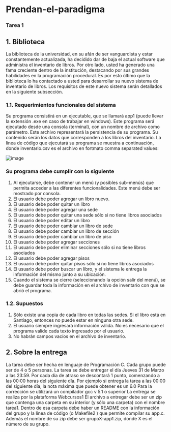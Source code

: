 # Prendan-el-paradigma
### Tarea 1

## 1. Biblioteca
La biblioteca de la universidad, en su afán de ser vanguardista y estar constantemente actualizada, ha
decidido dar de baja el actual software que administra el inventario de libros.
Por otro lado, usted ha generado una fama creciente dentro de la institución, destacando por sus
grandes habilidades en la programación procedural. Es por esto último que la biblioteca lo ha contactado
a usted para desarrollar su nuevo sistema de inventario de libros.
Los requisitos de este nuevo sistema serán detallados en la siguiente subsección.

### 1.1. Requerimientos funcionales del sistema
Su programa consistirá en un ejecutable, que se llamará app1 (puede llevar la extensión .exe en caso
de trabajar en windows). Este programa será ejecutado desde una consola (terminal), con un nombre de
archivo como parámetro. Este archivo representará la persistencia de su programa. Su contenido serán
los datos que corresponden a los libros del inventario. La línea de código que ejecutará su programa se
muestra a continuación, donde inventario.csv es el archivo en fortmato comma separated values:

![image](https://user-images.githubusercontent.com/62968964/157959174-4d46df33-09c8-452c-b117-1765e003ad29.png)

### Su programa debe cumplir con lo siguiente
1. Al ejecutarse, debe contener un menú (y posibles sub-menús) que permita acceder a las diferentes
funcionalidades. Este menú debe ser mostrado por consola.
2. El usuario debe poder agregar un libro nuevo.
3. El usuario debe poder quitar un libro
4. El usuario debe poder agregar una sede
5. El usuario debe poder quitar una sede sólo si no tiene libros asociados
6. El usuario debe poder editar un libro
7. El usuario debe poder cambiar un libro de sede
8. El usuario debe poder cambiar un libro de sección
9. El usuario debe poder cambiar un libro de piso
10. El usuario debe poder agregar secciones
11. El usuario debe poder eliminar secciones sólo si no tiene libros asociados
12. El usuario debe poder agregar pisos
13. El usuario debe poder quitar pisos sólo si no tiene libros asociados
14. El usuario debe poder buscar un libro, y el sistema le entrega la información del mismo junto a su
ubicación.
15. Cuando el sistema se cierre (seleccionando la opción salir del menú), se debe guardar toda la información en el archivo de inventario con que se abrió el programa.

### 1.2. Supuestos
1. Sólo existe una copia de cada libro en todas las sedes. Si el libro está en Santiago, entonces no
puede estar en ninguna otra sede.
2. El usuario siempre ingresará información válida. No es necesario que el programa valide cada texto
ingresado por el usuario.
3. No habrán campos vacíos en el archivo de inventario.

## 2. Sobre la entrega
La tarea debe ser hecha en lenguaje de Programación C.
Cada grupo puede ser de 4 o 5 personas.
La tarea se debe entregar el día Jueves 31 de Marzo a las 23:59.
Por cada día de atraso se descontará 1 punto, comenzando a las 00:00 horas del siguiente día. Por
ejemplo si entrega la tarea a las 00:00 del siguiente día, la nota máxima que puede obtener es un
6.0
Para la corrección se utilizará un compilador gcc v 5.1 o superior
La entrega se realiza por la plataforma Webcursos1
El archivo a entregar debe ser un zip que contenga una carpeta en su interior (y sólo una carpeta)
con el nombre tarea1. Dentro de esa carpeta debe haber un README con la información del grupo
y la línea de código (o Makefile2
) que permite compilar su app.c. Además el nombre de su zip debe
ser grupoX-app1.zip, donde X es el número de su grupo.
